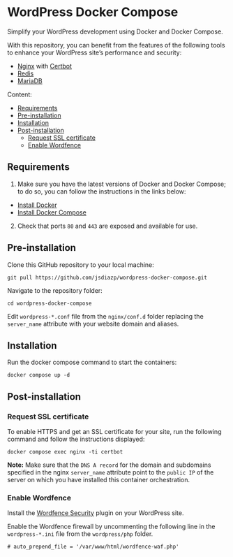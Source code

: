 # WordPress Docker Compose

Simplify your WordPress development using Docker and Docker Compose.

With this repository, you can benefit from the features of the following tools to enhance your WordPress site’s performance and security:

- [Nginx](https://hub.docker.com/_/nginx/) with [Certbot](https://certbot.eff.org/)
- [Redis](https://hub.docker.com/_/redis/)
- [MariaDB](https://hub.docker.com/_/mariadb/)

Content:

- [Requirements](#requirements)
- [Pre-installation](#pre-installation)
- [Installation](#installation)
- [Post-installation](#post-installation)
  - [Request SSL certificate](#request-ssl-certificate)
  - [Enable Wordfence](#enable-wordfence)

## Requirements

1. Make sure you have the latest versions of Docker and Docker Compose; to do so, you can follow the instructions in the links below:

- [Install Docker](https://docs.docker.com/get-docker/)
- [Install Docker Compose](https://docs.docker.com/compose/install/)

2. Check that ports `80` and `443` are exposed and available for use.


## Pre-installation

Clone this GitHub repository to your local machine:
```
git pull https://github.com/jsdiazp/wordpress-docker-compose.git
```

Navigate to the repository folder:
```
cd wordpress-docker-compose
```

Edit `wordpress-*.conf` file from the `nginx/conf.d` folder replacing the `server_name` attribute with your website domain and aliases.

## Installation
Run the docker compose command to start the containers:
```
docker compose up -d
```

## Post-installation

### Request SSL certificate

To enable HTTPS and get an SSL certificate for your site, run the following command and follow the instructions displayed:
 ```
docker compose exec nginx -ti certbot
```

**Note:** Make sure that the `DNS A record` for the domain and subdomains specified in the nginx `server_name` attribute point to the `public IP` of the server on which you have installed this container orchestration.

### Enable Wordfence

Install the [Wordfence Security](https://wordpress.org/plugins/wordfence/) plugin on your WordPress site.

Enable the Wordfence firewall by uncommenting the following line in the `wordpress-*.ini` file from the `wordpress/php` folder. 
```
# auto_prepend_file = '/var/www/html/wordfence-waf.php'
```
